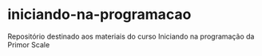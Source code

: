# iniciando-na-programacao

Repositório destinado aos materiais do curso Iniciando na programação da Primor Scale
